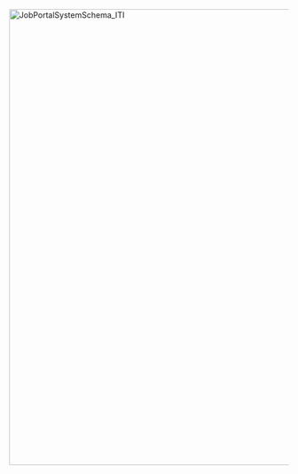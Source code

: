 <img width="1290" height="822" alt="JobPortalSystemSchema_ITI" src="https://github.com/user-attachments/assets/91d896d5-8610-4973-9e87-60091be4618e" />
